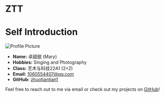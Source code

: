 # ZTT
# Self Introduction

![Profile Picture](https://your-profile-pic-url)

- **Name:** 卓甜甜 (Mary)
- **Hobbies:** Singing and Photography
- **Class:** 艺术与科技22A1 (2+2)
- **Email:** [1060554407@qq.com](mailto:1060554407@qq.com)
- **GitHub:** [zhuotiantian1](https://zhuotiantian1.github.io/ZTT/#/README)

Feel free to reach out to me via email or check out my projects on [GitHub](https://zhuotiantian1.github.io/ZTT/#/README)!
